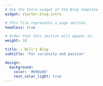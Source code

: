 ```yaml
---
# Use the Intro widget of the Blog template
widget: starter.blog.intro

# This file represents a page section.
headless: true

# Order that this section will appear in.
weight: 10

title: ✏️ Will's Blog
subtitle: 'For curiosity and passion'

design:
  background:
    color: '#090a0b'
    text_color_light: true
---
```

